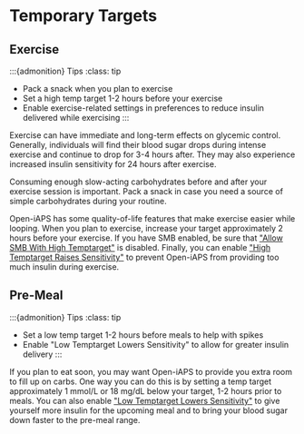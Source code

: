 # Temporary Targets

## Exercise

:::{admonition} Tips
:class: tip
   - Pack a snack when you plan to exercise
   - Set a high temp target 1-2 hours before your exercise
   - Enable exercise-related settings in preferences to reduce insulin delivered while exercising
:::

Exercise can have immediate and long-term effects on glycemic control. Generally, individuals will find their blood sugar drops during intense exercise and continue to drop for 3-4 hours after. They may also experience increased insulin sensitivity for 24 hours after exercise.

Consuming enough slow-acting carbohydrates before and after your exercise session is important. Pack a snack in case you need a source of simple carbohydrates during your routine. 

Open-iAPS has some quality-of-life features that make exercise easier while looping. When you plan to exercise, increase your target approximately 2 hours before your exercise. If you have SMB enabled, be sure that ["Allow SMB With High Temptarget"](../settings/configuration/preferences/smbsettings.md) is disabled. Finally, you can enable ["High Temptarget Raises Sensitivity"](../settings/configuration/preferences/targetsettings.md) to prevent Open-iAPS from providing too much insulin during exercise. 

## Pre-Meal

:::{admonition} Tips
:class: tip
   - Set a low temp target 1-2 hours before meals to help with spikes
   - Enable "Low Temptarget Lowers Sensitivity" to allow for greater insulin delivery
:::

If you plan to eat soon, you may want Open-iAPS to provide you extra room to fill up on carbs. One way you can do this is by setting a temp target approximately 1 mmol/L or 18 mg/dL below your target, 1-2 hours prior to meals. You can also enable ["Low Temptarget Lowers Sensitivity"](../settings/configuration/preferences/targetsettings.md)  to give yourself more insulin for the upcoming meal and to bring your blood sugar down faster to the pre-meal range.
